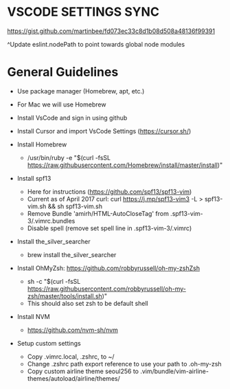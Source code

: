 # VSCODE SETTINGS SYNC
https://gist.github.com/martinbee/fd073ec33c8d1b08d508a48136f99391

^Update eslint.nodePath to point towards global node modules

# General Guidelines
- Use package manager (Homebrew, apt, etc.)
- For Mac we will use Homebrew

- Install VsCode and sign in using github
- Install Cursor and import VsCode Settings (https://cursor.sh/)
- Install Homebrew
  - /usr/bin/ruby -e "$(curl -fsSL https://raw.githubusercontent.com/Homebrew/install/master/install)"
- Install spf13
  - Here for instructions (https://github.com/spf13/spf13-vim)
  - Current as of April 2017 curl: curl https://j.mp/spf13-vim3 -L > spf13-vim.sh && sh spf13-vim.sh
  - Remove Bundle 'amirh/HTML-AutoCloseTag' from .spf13-vim-3/.vimrc.bundles
  - Disable spell (remove set spell line in .spf13-vim-3/.vimrc)
- Install the_silver_searcher
  - brew install the_silver_searcher
- Install OhMyZsh: https://github.com/robbyrussell/oh-my-zshZsh
  - sh -c "$(curl -fsSL https://raw.githubusercontent.com/robbyrussell/oh-my-zsh/master/tools/install.sh)"
  - This should also set zsh to be default shell
- Install NVM
  - https://github.com/nvm-sh/nvm
- Setup custom settings
  - Copy .vimrc.local, .zshrc, to ~/
  - Change .zshrc path export reference to use your path to .oh-my-zsh
  - Copy custom airline theme seoul256 to .vim/bundle/vim-airline-themes/autoload/airline/themes/
